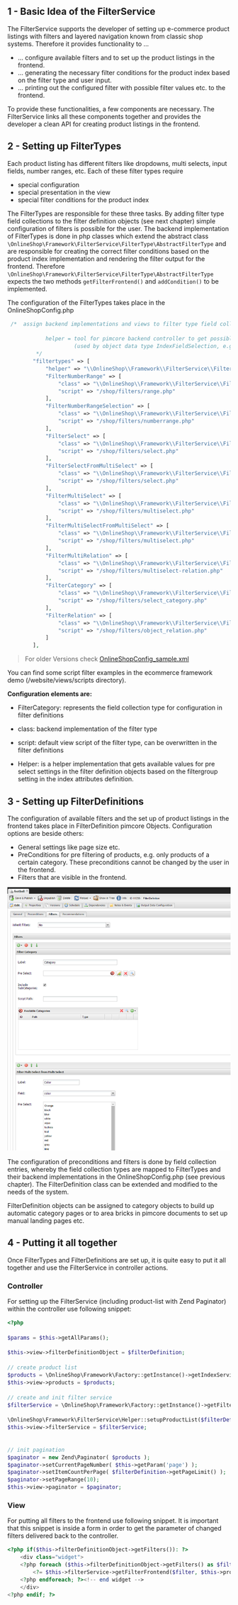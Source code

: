 ## 1 - Basic Idea of the FilterService
The FilterService supports the developer of setting up e-commerce product listings with filters and layered navigation known from classic shop systems. Therefore it provides functionality to ...
- ... configure available filters and to set up the product listings in the frontend.
- ... generating the necessary filter conditions for the product index based on the filter type and user input. 
- ... printing out the configured filter with possible filter values etc. to the frontend. 

To provide these functionalities, a few components are necessary. The FilterService links all these components together and provides the developer a clean API for creating product listings in the frontend. 


## 2 - Setting up FilterTypes
Each product listing has different filters like dropdowns, multi selects, input fields, number ranges, etc. Each of these filter types require
- special configuration
- special presentation in the view
- special filter conditions for the product index

The FilterTypes are responsible for these three tasks. By adding filter type field collections to the filter definition objects (see next chapter) simple configuration of filters is possible for the user. The backend implementation of FilterTypes is done in php classes which extend the abstract class ```\OnlineShop\Framework\FilterService\FilterType\AbstractFilterType``` and are responsible for creating the correct filter conditions based on the product index implementation and rendering the filter output for the frontend. Therefore ```\OnlineShop\Framework\FilterService\FilterType\AbstractFilterType``` expects the two methods ```getFilterFrontend()``` and ```addCondition()``` to be implemented. 


The configuration of the FilterTypes takes place in the OnlineShopConfig.php
```php
 /*  assign backend implementations and views to filter type field collections

            helper = tool for pimcore backend controller to get possible group by values for a certain field
                     (used by object data type IndexFieldSelection, e.g. in filter definitions)
         */
        "filtertypes" => [
            "helper" => "\\OnlineShop\\Framework\\FilterService\\FilterGroupHelper",
            "FilterNumberRange" => [
                "class" => "\\OnlineShop\\Framework\\FilterService\\FilterType\\NumberRange",
                "script" => "/shop/filters/range.php"
            ],
            "FilterNumberRangeSelection" => [
                "class" => "\\OnlineShop\\Framework\\FilterService\\FilterType\\NumberRangeSelection",
                "script" => "/shop/filters/numberrange.php"
            ],
            "FilterSelect" => [
                "class" => "\\OnlineShop\\Framework\\FilterService\\FilterType\\Select",
                "script" => "/shop/filters/select.php"
            ],
            "FilterSelectFromMultiSelect" => [
                "class" => "\\OnlineShop\\Framework\\FilterService\\FilterType\\SelectFromMultiSelect",
                "script" => "/shop/filters/select.php"
            ],
            "FilterMultiSelect" => [
                "class" => "\\OnlineShop\\Framework\\FilterService\\FilterType\\MultiSelect",
                "script" => "/shop/filters/multiselect.php"
            ],
            "FilterMultiSelectFromMultiSelect" => [
                "class" => "\\OnlineShop\\Framework\\FilterService\\FilterType\\MultiSelectFromMultiSelect",
                "script" => "/shop/filters/multiselect.php"
            ],
            "FilterMultiRelation" => [
                "class" => "\\OnlineShop\\Framework\\FilterService\\FilterType\\MultiSelectRelation",
                "script" => "/shop/filters/multiselect-relation.php"
            ],
            "FilterCategory" => [
                "class" => "\\OnlineShop\\Framework\\FilterService\\FilterType\\SelectCategory",
                "script" => "/shop/filters/select_category.php"
            ],
            "FilterRelation" => [
                "class" => "\\OnlineShop\\Framework\\FilterService\\FilterType\\SelectRelation",
                "script" => "/shop/filters/object_relation.php"
            ]
        ],
```

> For older Versions check [OnlineShopConfig_sample.xml](/config/OnlineShopConfig_sample.xml)

You can find some script filter examples in the ecommerce framework demo (/website/views/scripts directory).


**Configuration elements are:**
- FilterCategory: represents the field collection type for configuration in filter definitions
- class: backend implementation of the filter type
- script: default view script of the filter type, can be overwritten in the filter definitions

- Helper: is a helper implementation that gets available values for pre select settings in the filter definition objects based on the filtergroup setting in the index attributes definition. 


## 3 - Setting up FilterDefinitions
The configuration of available filters and the set up of product listings in the frontend takes place in FilterDefinition pimcore Objects. Configuration options are beside others: 
- General settings like page size etc. 
- PreConditions for pre filtering of products, e.g. only products of a certain category. These preconditions cannot be changed by the user in the frontend. 
- Filters that are visible in the frontend. 

![filterdefinition](images/filterdefinitions.png)


The configuration of preconditions and filters is done by field collection entries, whereby the field collection types are mapped to FilterTypes and their backend implementations in the OnlineShopConfig.php (see previous chapter). The FilterDefinition class can be extended and modified to the needs of the system. 

FilterDefinition objects can be assigned to category objects to build up automatic category pages or to area bricks in pimcore documents to set up manual landing pages etc. 


## 4 - Putting it all together
Once FilterTypes and FilterDefinitions are set up, it is quite easy to put it all together and use the FilterService in controller actions. 
 
### Controller
For setting up the FilterService (including product-list with Zend Paginator) within the controller use following snippet:
```php 
<?php 

$params = $this->getAllParams();

$this->view->filterDefinitionObject = $filterDefinition;

// create product list
$products = \OnlineShop\Framework\Factory::getInstance()->getIndexService()->getProductListForCurrentTenant();
$this->view->products = $products;

// create and init filter service
$filterService = \OnlineShop\Framework\Factory::getInstance()->getFilterService($this->view);

\OnlineShop\Framework\FilterService\Helper::setupProductList($filterDefinition, $products, $params, $this->view, $filterService, true);
$this->view->filterService = $filterService;


// init pagination
$paginator = new Zend\Paginator( $products );
$paginator->setCurrentPageNumber( $this->getParam('page') );
$paginator->setItemCountPerPage( $filterDefinition->getPageLimit() );
$paginator->setPageRange(10);
$this->view->paginator = $paginator;

```

### View
For putting all filters to the frontend use following snippet. It is important that this snippet is inside a form in order to get the parameter of changed filters delivered back to the controller. 

```php
<?php if($this->filterDefinitionObject->getFilters()): ?>
	<div class="widget">
	<?php foreach ($this->filterDefinitionObject->getFilters() as $filter): ?>
		<?= $this->filterService->getFilterFrontend($filter, $this->products, $this->currentFilter);?>
	<?php endforeach; ?><!-- end widget -->
	</div>
<?php endif; ?>
```
